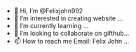 - 👋 Hi, I’m @Felixjohn992
- 👀 I’m interested in creating website ...
- 🌱 I’m currently learning ...
- 💞️ I’m looking to collaborate on gifthub...
- 📫 How to reach me Email: Felix John ...

<!---
Felixjohn992/Felixjohn992 is a ✨ special ✨ repository because its `README.md` (this file) appears on your GitHub profile.
You can click the Preview link to take a look at your changes.
--->
